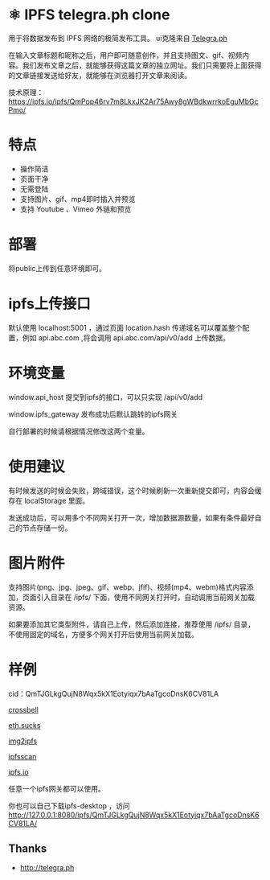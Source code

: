 
# ⚛ IPFS telegra.ph clone

用于将数据发布到 IPFS 网络的极简发布工具。
ui克隆来自 [Telegra.ph](http://telegra.ph)

在输入文章标题和昵称之后，用户即可随意创作，并且支持图文、gif、视频内容。我们发布文章之后，就能够获得这篇文章的独立网址。我们只需要将上面获得的文章链接发送给好友，就能够在浏览器打开文章来阅读。

技术原理：https://ipfs.io/ipfs/QmPop46rv7m8LkxJK2Ar75Awy8gWBdkwrrkoEguMbGcPmo/

# 特点
* 操作简洁
* 页面干净
* 无需登陆
* 支持图片、gif、mp4即时插入并预览
* 支持 Youtube 、Vimeo 外链和预览

# 部署 

将public上传到任意环境即可。

# ipfs上传接口

默认使用 localhost:5001 ，通过页面 location.hash 传递域名可以覆盖整个配置，例如 api.abc.com ,将会调用 api.abc.com/api/v0/add 上传数据。

# 环境变量

window.api_host 提交到ipfs的接口，可以只实现 /api/v0/add 

window.ipfs_gateway 发布成功后默认跳转的ipfs网关

自行部署的时候请根据情况修改这两个变量。

# 使用建议

有时候发送的时候会失败，跨域错误，这个时候刷新一次重新提交即可，内容会缓存在 localStorage 里面。

发送成功后，可以用多个不同网关打开一次，增加数据源数量，如果有条件最好自己的节点存储一份。

# 图片附件

支持图片(png、jpg、jpeg、gif、webp、jfif)、视频(mp4、webm)格式内容添加，页面引入目录在 /ipfs/ 下面，使用不同网关打开时，自动调用当前网关加载资源。

如果要添加其它类型附件，请自己上传，然后添加连接，推荐使用 /ipfs/ 目录，不使用固定的域名，方便多个网关打开后使用当前网关加载。

# 样例

cid：QmTJGLkgQujN8Wqx5kX1Eotyiqx7bAaTgcoDnsK6CV81LA

[crossbell](https://ipfs.crossbell.io/ipfs/QmTJGLkgQujN8Wqx5kX1Eotyiqx7bAaTgcoDnsK6CV81LA/#cdn.ipfsscan.io)

[eth.sucks](https://eth.sucks/ipfs/QmTJGLkgQujN8Wqx5kX1Eotyiqx7bAaTgcoDnsK6CV81LA/#cdn.ipfsscan.io)

[img2ipfs](https://gateway.img2ipfs.com/ipfs/QmTJGLkgQujN8Wqx5kX1Eotyiqx7bAaTgcoDnsK6CV81LA/#cdn.ipfsscan.io)

[ipfsscan](https://gateway.ipfsscan.com/ipfs/QmTJGLkgQujN8Wqx5kX1Eotyiqx7bAaTgcoDnsK6CV81LA/#cdn.ipfsscan.io)

[ipfs.io](https://ipfs.io/ipfs/QmTJGLkgQujN8Wqx5kX1Eotyiqx7bAaTgcoDnsK6CV81LA/#cdn.ipfsscan.io)

任意一个ipfs网关都可以使用。

你也可以自己下载ipfs-desktop ，访问 http://127.0.0.1:8080/ipfs/QmTJGLkgQujN8Wqx5kX1Eotyiqx7bAaTgcoDnsK6CV81LA/

## Thanks
 * http://telegra.ph
